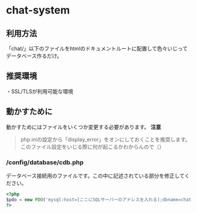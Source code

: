# chat-system

## 利用方法
「chat/」以下のファイルをhtmlのドキュメントルートに配置して色々いじってデータベース作るだけ。
## 推奨環境
・SSL/TLSが利用可能な環境
## 動かすために
動かすためにはファイルをいくつか変更する必要があります。
**注意**
> php.iniの設定から「display_error」をオンにしておくことを推奨します。このファイル設定をいじる際に何が起こるかわからんので（）
### /config/database/cdb.php
データベース接続用のファイルです。この中に記述されている部分を修正してください。
```php
<?php
$pdo = new PDO('mysql:host=[ここにSQLサーバーのアドレスを入れる];dbname=chat;charset=utf8','SQL接続用のユーザーネーム','パスワード');
?>
```
